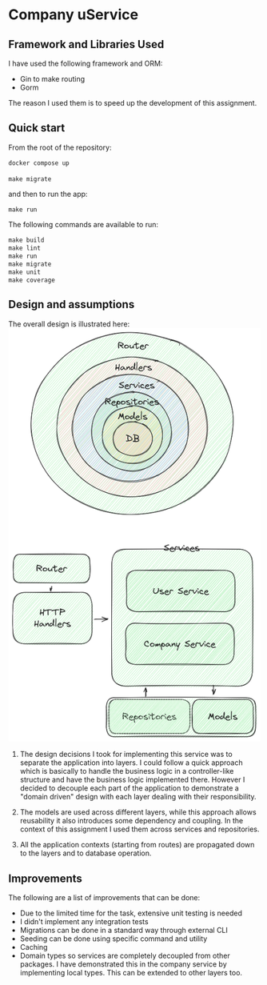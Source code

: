 # Company uService

## Framework and Libraries Used
I have used the following framework and ORM:
- Gin to make routing
- Gorm

The reason I used them is to speed up the development of this assignment.

## Quick start
From the root of the repository:

```
docker compose up

make migrate
```
and then to run the app:
```
make run
```
The following commands are available to run:
```
make build
make lint
make run
make migrate
make unit
make coverage
```


## Design and assumptions
The overall design is illustrated here:![Alt text](/docs/design.png "Design")

1. The design decisions I took for implementing this service was to separate the application into layers. I could follow a quick approach which is basically to handle the business logic in a controller-like structure and have the business logic implemented there. However I decided to decouple each part of the application to demonstrate a "domain driven" design with each layer dealing with their responsibility.

2. The models are used across different layers, while this approach allows reusability it also introduces some dependency and coupling. In the context of this assignment I used them across services and repositories.

3. All the application contexts (starting from routes) are propagated down to the layers and to database operation.

## Improvements
The following are a list of improvements that can be done:
- Due to the limited time for the task, extensive unit testing is needed
- I didn't implement any integration tests
- Migrations can be done in a standard way through external CLI
- Seeding can be done using specific command and utility
- Caching
- Domain types so services are completely decoupled from other packages. I have demonstrated this in the company service by implementing local types. This can be extended to other layers too.

